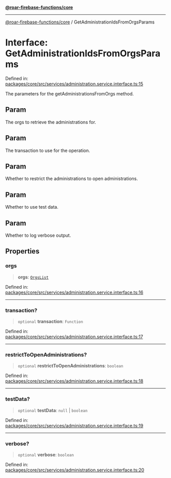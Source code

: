 [**@roar-firebase-functions/core**](../README.md)

---

[@roar-firebase-functions/core](../README.md) / GetAdministrationIdsFromOrgsParams

# Interface: GetAdministrationIdsFromOrgsParams

Defined in: [packages/core/src/services/administration.service.interface.ts:15](https://github.com/yeatmanlab/roar-firebase-functions/blob/0fc701649174b7557e55644b1065be2fa3d3d7ca/packages/core/src/services/administration.service.interface.ts#L15)

The parameters for the getAdministrationsFromOrgs method.

## Param

The orgs to retrieve the administrations for.

## Param

The transaction to use for the operation.

## Param

Whether to restrict the administrations to open administrations.

## Param

Whether to use test data.

## Param

Whether to log verbose output.

## Properties

### orgs

> **orgs**: [`OrgsList`](OrgsList.md)

Defined in: [packages/core/src/services/administration.service.interface.ts:16](https://github.com/yeatmanlab/roar-firebase-functions/blob/0fc701649174b7557e55644b1065be2fa3d3d7ca/packages/core/src/services/administration.service.interface.ts#L16)

---

### transaction?

> `optional` **transaction**: `Function`

Defined in: [packages/core/src/services/administration.service.interface.ts:17](https://github.com/yeatmanlab/roar-firebase-functions/blob/0fc701649174b7557e55644b1065be2fa3d3d7ca/packages/core/src/services/administration.service.interface.ts#L17)

---

### restrictToOpenAdministrations?

> `optional` **restrictToOpenAdministrations**: `boolean`

Defined in: [packages/core/src/services/administration.service.interface.ts:18](https://github.com/yeatmanlab/roar-firebase-functions/blob/0fc701649174b7557e55644b1065be2fa3d3d7ca/packages/core/src/services/administration.service.interface.ts#L18)

---

### testData?

> `optional` **testData**: `null` \| `boolean`

Defined in: [packages/core/src/services/administration.service.interface.ts:19](https://github.com/yeatmanlab/roar-firebase-functions/blob/0fc701649174b7557e55644b1065be2fa3d3d7ca/packages/core/src/services/administration.service.interface.ts#L19)

---

### verbose?

> `optional` **verbose**: `boolean`

Defined in: [packages/core/src/services/administration.service.interface.ts:20](https://github.com/yeatmanlab/roar-firebase-functions/blob/0fc701649174b7557e55644b1065be2fa3d3d7ca/packages/core/src/services/administration.service.interface.ts#L20)
